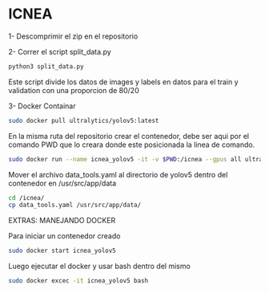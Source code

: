# ICNEA

1- Descomprimir el zip en el repositorio

2- Correr el script split_data.py


```bash
python3 split_data.py
```

Este script divide los datos de images y labels en datos para el train y validation con una proporcion de 80/20


3- Docker Containar

```bash
sudo docker pull ultralytics/yolov5:latest

```

En la misma ruta del repositorio crear el contenedor, debe ser aqui por el comando PWD que lo creara donde este posicionada la linea de comando.

```bash
sudo docker run --name icnea_yolov5 -it -v $PWD:/icnea --gpus all ultralytics/yolov5:latest

```

Mover el archivo data_tools.yaml al directorio de yolov5 dentro del contenedor en /usr/src/app/data

```bash
cd /icnea/
cp data_tools.yaml /usr/src/app/data/

```


EXTRAS: MANEJANDO DOCKER

Para iniciar un contenedor creado

```bash
sudo docker start icnea_yolov5

```

Luego ejecutar el docker y usar bash dentro del mismo


```bash
sudo docker excec -it icnea_yolov5 bash

```
